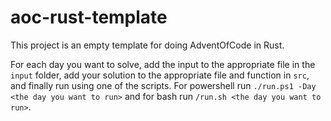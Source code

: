 # aoc-rust-template

This project is an empty template for doing AdventOfCode in Rust. 

For each day you want to solve, add the input to the appropriate file in the `input` folder, add your solution to the appropriate file and function in `src`, and finally run using one of the scripts. For powershell run `./run.ps1 -Day <the day you want to run>` and for bash run `/run.sh <the day you want to run>`.
